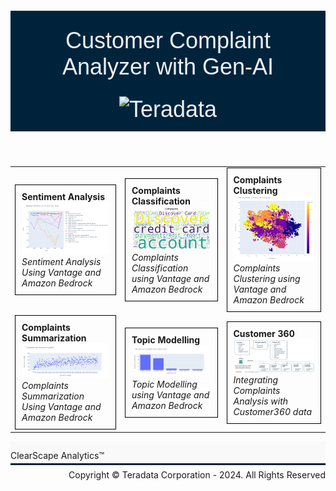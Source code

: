 <header>
   <p  style='font-size:36px;font-family:Arial; color:#F0F0F0; background-color: #00233c; padding-left: 20pt; padding-top: 20pt;padding-bottom: 10pt; padding-right: 20pt;'>
       Customer Complaint Analyzer with Gen-AI
  <br>
       <img id="teradata-logo" src="https://storage.googleapis.com/clearscape_analytics_demo_data/DEMO_Logo/teradata.svg" alt="Teradata" style="width: 125px; height: auto; margin-top: 20pt;">
    </p>
</header>

| | | |
|---|---|---|
| <div style="border: 1px solid black; padding: 10px;"><strong>Sentiment Analysis</strong><br>[![Sentiment Analysis Bedrock](./images/sentiment.png)](https://nbviewer.org/github/Teradata/jupyter-demos/blob/0780f4aae5fd869d8c19c2668b1275282894b3b1/UseCases/Complaints_Analysis_GenAI/Sentiment_Analysis_Bedrock.ipynb)<br><em>Sentiment Analysis Using Vantage and Amazon Bedrock</em></div> | <div style="border: 1px solid black; padding: 10px;"><strong>Complaints Classification</strong><br>[![Complaints Classification](./images/classification.png)](https://nbviewer.org/github/Teradata/jupyter-demos/blob/d80eef7d13cee49f12184642526a97e72aa2eb6c/UseCases/Complaints_Analysis_GenAI/Complaints_Classification.ipynb)<br><em>Complaints Classification using Vantage and Amazon Bedrock</em></div> | <div style="border: 1px solid black; padding: 10px;"><strong>Complaints Clustering</strong><br>[![Complaints Clustering](./images/clustering.png)](https://nbviewer.org/github/Teradata/jupyter-demos/blob/f16f693d3f04d83367c9506a29323443dc32d5d0/UseCases/Complaints_Analysis_GenAI/Complaints_Clustering.ipynb)<br><em>Complaints Clustering using Vantage and Amazon Bedrock</em></div> |
| <div style="border: 1px solid black; padding: 10px;"><strong>Complaints Summarization</strong><br>[![Complaints Summarization](./images/summarization.png)](https://nbviewer.org/github/Teradata/jupyter-demos/blob/9f10531f9d6d4707ffab71b6462f7cf26637ec1e/UseCases/Complaints_Analysis_GenAI/Complaint_Summarization.ipynb)<br><em>Complaints Summarization Using Vantage and Amazon Bedrock</em></div> | <div style="border: 1px solid black; padding: 10px;"><strong>Topic Modelling</strong><br>[![Topic Modelling](./images/topics.png)](https://nbviewer.org/github/Teradata/jupyter-demos/blob/5f7e3f3cdf7bbb2a5d84a095dec8390e0c7b8af1/UseCases/Complaints_Analysis_GenAI/Topic_Modelling.ipynb)<br><em>Topic Modelling using Vantage and Amazon Bedrock</em></div> | <div style="border: 1px solid black; padding: 10px;"><strong>Customer 360</strong><br>[![Customer 360](./images/customer360.png)](https://nbviewer.org/github/Teradata/jupyter-demos/blob/ee02ddc5c9ccdc86c7b932f77a7d4cdd86b2c68c/UseCases/Complaints_Analysis_GenAI/Complaint_Analysis_Customer360.ipynb)<br><em>Integrating Complaints Analysis with Customer360 data</em></div>

<footer style="padding-bottom:35px; background:#f9f9f9; border-bottom:3px solid #00233C">
    <div style="float:left;margin-top:14px">ClearScape Analytics™</div>
    <div style="float:right;">
        <div style="float:left; margin-top:14px">
            Copyright © Teradata Corporation - 2024. All Rights Reserved
        </div>
    </div>
</footer>